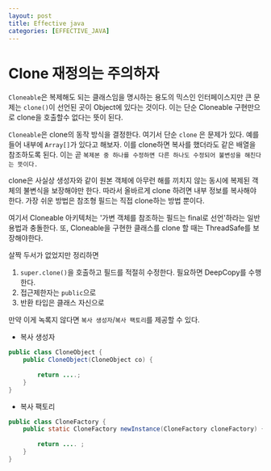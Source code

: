 ```yaml
---
layout: post
title: Effective java
categories: [EFFECTIVE_JAVA]
---
```



# Clone 재정의는 주의하자

`Cloneable`은 복제해도 되는 클래스임을 명시하는 용도의 믹스인 인터페이스지만 큰 문제는 `clone()`이 선언된 곳이 Object에 있다는 것이다. 이는 단순
Cloneable 구현만으로 clone을 호출할수 없다는 뜻이 된다.

`Cloneable`은 clone의 동작 방식을 결정한다. 여기서 단순 `clone` 은 문제가 있다. 예를 들어 내부에 `Array[]`가 있다고 해보자. 이를 clone하면
복사를 했더라도 같은 배열을 참조하도록 된다. 이는 곧 `복제본 중 하나를 수정하면 다른 하나도 수정되어 불변성을 해친다는 뜻이다.`

clone은 사실상 생성자와 같이 원본 객체에 아무런 해를 끼치지 않는 동시에 복제된 객체의 불변식을 보장해야만 한다. 따라서 올바르게 clone 하려면 내부 정보를
복사해야 한다. 가장 쉬운 방법은 참조형 필드는 직접 clone하는 방법 뿐이다.

여기서 Cloneable 아키텍처는 '가변 객체를 참조하는 필드는 final로 선언'하라는 일반 용법과 충돌한다. 또, Cloneable을 구현한 클래스를 clone 할 때는 ThreadSafe를 보장해야한다.


살짝 두서가 없었지만 정리하면

1. `super.clone()`을 호출하고 필드를 적절히 수정한다. 필요하면 DeepCopy를 수행한다.
2. 접근제한자는 `public`으로
3. 반환 타입은 클래스 자신으로

만약 이게 녹록지 않다면 `복사 생성자`/`복사 팩토리`를 제공할 수 있다.


- 복사 생성자

```java
public class CloneObject {
    public CloneObject(CloneObject co) {
        
        return ....;
    }
}
```

- 복사 팩토리

```java
public class CloneFactory {
    public static CloneFactory newInstance(CloneFactory cloneFactory) {
        
        return .... ;
    }
}
```